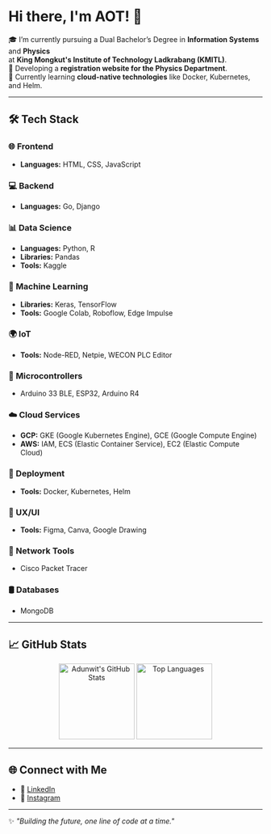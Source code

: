 # Hi there, I'm AOT! 👋

🎓 I’m currently pursuing a Dual Bachelor’s Degree in **Information Systems** and **Physics**  
at **King Mongkut's Institute of Technology Ladkrabang (KMITL)**.  
🚀 Developing a **registration website for the Physics Department**.  
🌱 Currently learning **cloud-native technologies** like Docker, Kubernetes, and Helm.

---

## 🛠️ Tech Stack

### 🌐 Frontend
- **Languages:** HTML, CSS, JavaScript  

### 💻 Backend
- **Languages:** Go, Django  

### 📊 Data Science
- **Languages:** Python, R  
- **Libraries:** Pandas  
- **Tools:** Kaggle  

### 🤖 Machine Learning
- **Libraries:** Keras, TensorFlow  
- **Tools:** Google Colab, Roboflow, Edge Impulse  

### 🌍 IoT
- **Tools:** Node-RED, Netpie, WECON PLC Editor  

### 🔧 Microcontrollers
- Arduino 33 BLE, ESP32, Arduino R4  

### ☁️ Cloud Services
- **GCP:** GKE (Google Kubernetes Engine), GCE (Google Compute Engine)  
- **AWS:** IAM, ECS (Elastic Container Service), EC2 (Elastic Compute Cloud)  

### 🚀 Deployment
- **Tools:** Docker, Kubernetes, Helm  

### 🎨 UX/UI
- **Tools:** Figma, Canva, Google Drawing  

### 📡 Network Tools
- Cisco Packet Tracer  

### 🛢️ Databases
- MongoDB  

---

## 📈 GitHub Stats

<p align="center">
  <!-- Main Stats Card -->
  <img
       src="https://github-readme-stats.vercel.app/api?username=atiampa&show_icons=true&theme=radical"
       alt="Adunwit's GitHub Stats"
       height="150"
  />
  <!-- Top Languages Card -->
  <img
       src="https://github-readme-stats.vercel.app/api/top-langs/?username=atiampa&layout=compact&theme=radical"
       alt="Top Languages"
       height="150"
  />
</p>


---

## 🌐 Connect with Me
- 💼 [LinkedIn](https://www.linkedin.com/in/adunwit/)  
- 📸 [Instagram](https://www.instagram.com/aot_adunwit/)  

---

✨ _"Building the future, one line of code at a time."_  
